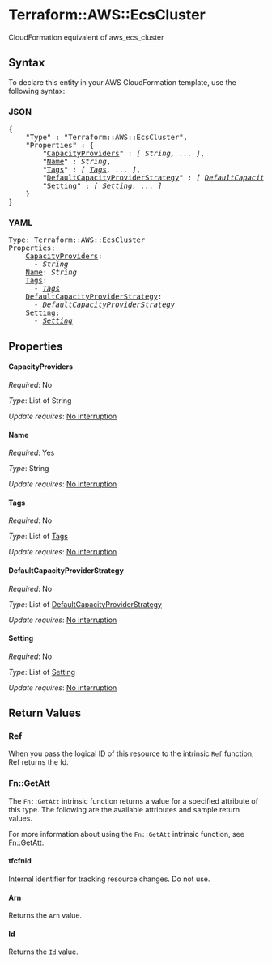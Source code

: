 # Terraform::AWS::EcsCluster

CloudFormation equivalent of aws_ecs_cluster

## Syntax

To declare this entity in your AWS CloudFormation template, use the following syntax:

### JSON

<pre>
{
    "Type" : "Terraform::AWS::EcsCluster",
    "Properties" : {
        "<a href="#capacityproviders" title="CapacityProviders">CapacityProviders</a>" : <i>[ String, ... ]</i>,
        "<a href="#name" title="Name">Name</a>" : <i>String</i>,
        "<a href="#tags" title="Tags">Tags</a>" : <i>[ <a href="tags.md">Tags</a>, ... ]</i>,
        "<a href="#defaultcapacityproviderstrategy" title="DefaultCapacityProviderStrategy">DefaultCapacityProviderStrategy</a>" : <i>[ <a href="defaultcapacityproviderstrategy.md">DefaultCapacityProviderStrategy</a>, ... ]</i>,
        "<a href="#setting" title="Setting">Setting</a>" : <i>[ <a href="setting.md">Setting</a>, ... ]</i>
    }
}
</pre>

### YAML

<pre>
Type: Terraform::AWS::EcsCluster
Properties:
    <a href="#capacityproviders" title="CapacityProviders">CapacityProviders</a>: <i>
      - String</i>
    <a href="#name" title="Name">Name</a>: <i>String</i>
    <a href="#tags" title="Tags">Tags</a>: <i>
      - <a href="tags.md">Tags</a></i>
    <a href="#defaultcapacityproviderstrategy" title="DefaultCapacityProviderStrategy">DefaultCapacityProviderStrategy</a>: <i>
      - <a href="defaultcapacityproviderstrategy.md">DefaultCapacityProviderStrategy</a></i>
    <a href="#setting" title="Setting">Setting</a>: <i>
      - <a href="setting.md">Setting</a></i>
</pre>

## Properties

#### CapacityProviders

_Required_: No

_Type_: List of String

_Update requires_: [No interruption](https://docs.aws.amazon.com/AWSCloudFormation/latest/UserGuide/using-cfn-updating-stacks-update-behaviors.html#update-no-interrupt)

#### Name

_Required_: Yes

_Type_: String

_Update requires_: [No interruption](https://docs.aws.amazon.com/AWSCloudFormation/latest/UserGuide/using-cfn-updating-stacks-update-behaviors.html#update-no-interrupt)

#### Tags

_Required_: No

_Type_: List of <a href="tags.md">Tags</a>

_Update requires_: [No interruption](https://docs.aws.amazon.com/AWSCloudFormation/latest/UserGuide/using-cfn-updating-stacks-update-behaviors.html#update-no-interrupt)

#### DefaultCapacityProviderStrategy

_Required_: No

_Type_: List of <a href="defaultcapacityproviderstrategy.md">DefaultCapacityProviderStrategy</a>

_Update requires_: [No interruption](https://docs.aws.amazon.com/AWSCloudFormation/latest/UserGuide/using-cfn-updating-stacks-update-behaviors.html#update-no-interrupt)

#### Setting

_Required_: No

_Type_: List of <a href="setting.md">Setting</a>

_Update requires_: [No interruption](https://docs.aws.amazon.com/AWSCloudFormation/latest/UserGuide/using-cfn-updating-stacks-update-behaviors.html#update-no-interrupt)

## Return Values

### Ref

When you pass the logical ID of this resource to the intrinsic `Ref` function, Ref returns the Id.

### Fn::GetAtt

The `Fn::GetAtt` intrinsic function returns a value for a specified attribute of this type. The following are the available attributes and sample return values.

For more information about using the `Fn::GetAtt` intrinsic function, see [Fn::GetAtt](https://docs.aws.amazon.com/AWSCloudFormation/latest/UserGuide/intrinsic-function-reference-getatt.html).

#### tfcfnid

Internal identifier for tracking resource changes. Do not use.

#### Arn

Returns the <code>Arn</code> value.

#### Id

Returns the <code>Id</code> value.

